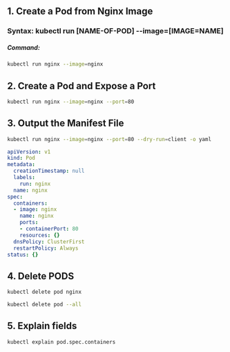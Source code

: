 ## **1. Create a Pod from Nginx Image**

### **Syntax:  kubectl run [NAME-OF-POD] --image=[IMAGE=NAME]**

##### **Command:**

```bash
kubectl run nginx --image=nginx
```

## **2. Create a Pod and Expose a Port**

```bash
kubectl run nginx --image=nginx --port=80
```

## **3. Output the Manifest File**

```bash
kubectl run nginx --image=nginx --port=80 --dry-run=client -o yaml
```
```yaml
apiVersion: v1
kind: Pod
metadata:
  creationTimestamp: null
  labels:
    run: nginx
  name: nginx
spec:
  containers:
  - image: nginx
    name: nginx
    ports:
    - containerPort: 80
    resources: {}
  dnsPolicy: ClusterFirst
  restartPolicy: Always
status: {}
```

## **4. Delete PODS**
```bash
kubectl delete pod nginx

kubectl delete pod --all
``` 

## **5. Explain fields**
```bash
kubectl explain pod.spec.containers
```